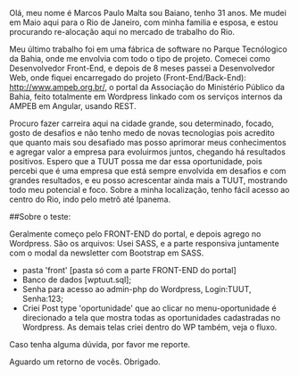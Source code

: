 Olá, meu nome é Marcos Paulo Malta sou Baiano, tenho 31 anos. 
Me mudei em Maio aqui para o Rio de Janeiro, com minha familia e esposa, 
e estou procurando re-alocação aqui no mercado de trabalho do Rio.

Meu último trabalho foi em uma fábrica de software no Parque Tecnólogico da Bahia, onde me envolvia com todo o tipo de projeto. Comecei como Desenvolvedor Front-End,
e depois de 8 meses passei a Desenvolvedor Web, onde fiquei encarregado do projeto (Front-End/Back-End): http://www.ampeb.org.br/, o portal da Associação do Ministério
Público da Bahia, feito totalmente em Wordpress linkado com os serviços internos da AMPEB em Angular, usando REST.
   
Procuro fazer carreira aqui na cidade grande, sou determinado, focado, gosto de desafios e não tenho medo de novas tecnologias pois acredito que quanto mais
sou desafiado mas posso aprimorar meus conhecimentos e agregar valor a empresa para evoluirmos juntos, chegando há resultados positivos. 
Espero que a TUUT possa me dar essa oportunidade, pois percebi que é uma empresa que está sempre envolvida em desafios e com grandes resultados, e eu posso acrescentar
ainda mais a TUUT, mostrando todo meu potencial e foco. 
Sobre a minha localização, tenho fácil acesso ao centro do Rio, indo pelo metrô até Ipanema.

##Sobre o teste:

Geralmente começo pelo FRONT-END do portal, e depois agrego no Wordpress. São os arquivos:
Usei SASS, e a parte responsiva juntamente com o modal da newsletter com Bootstrap em SASS.

* pasta 'front' [pasta só com a parte FRONT-END do portal]
* Banco de dados [wptuut.sql];
* Senha para acesso ao admin-php do Wordpress, Login:TUUT, Senha:123;
* Criei Post type 'oportunidade' que ao clicar no menu-oportunidade é direcionado a tela que mostra todas as oportunidades cadastradas no Wordpress.
As demais telas criei dentro do WP também, veja o fluxo.

Caso tenha alguma dúvida, por favor me reporte.

Aguardo um retorno de vocês. Obrigado.